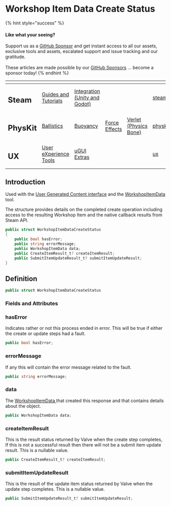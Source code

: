 # Workshop Item Data Create Status

{% hint style="success" %}
#### Like what your seeing?

Support us as a [GitHub Sponsor](../../../become-a-sponsor/) and get instant access to all our assets, exclusive tools and assets, escalated support and issue tracking and our gratitude.\
\
These articles are made possible by our [GitHub Sponsors](../../../become-a-sponsor/) ... become a sponsor today!
{% endhint %}

<table data-view="cards"><thead><tr><th></th><th></th><th></th><th></th><th></th><th data-hidden data-card-target data-type="content-ref"></th><th data-hidden data-card-cover data-type="files"></th></tr></thead><tbody><tr><td><h2>Steam</h2></td><td><a href="../../../company/steam/">Guides and Tutorials</a></td><td><a href="../">Integration (Unity and Godot)</a></td><td></td><td></td><td><a href="../../../company/steam/">steam</a></td><td><a href="../../../.gitbook/assets/Steamworks Card.png">Steamworks Card.png</a></td></tr><tr><td><h2>PhysKit</h2></td><td><a href="../../physkit/sample-scenes/fantasy-style-ballistic-simulation.md">Ballistics</a></td><td><a href="../../physkit/sample-scenes/1-buoyancy-example.md">Buoyancy</a></td><td><a href="../../physkit/sample-scenes/1-force-effect-fields.md">Force Effects</a></td><td><a href="../../physkit/sample-scenes/2-verlet-spring-skinned-mesh.md">Verlet (Physics Bone)</a></td><td><a href="../../physkit/">physkit</a></td><td><a href="../../../.gitbook/assets/PhysKit Card.png">PhysKit Card.png</a></td></tr><tr><td><h2>UX</h2></td><td><a href="../../ux/learning/core-concepts/">User eXperience Tools</a></td><td><a href="../../ux/learning/ugui-extras/">uGUI Extras</a></td><td></td><td></td><td><a href="../../ux/">ux</a></td><td><a href="../../../.gitbook/assets/Splash Screen (1).png">Splash Screen (1).png</a></td></tr></tbody></table>

## Introduction

Used with the [User Generated Content interface](../api/user-generated-content.md#createitem) and the [WorkshopItemData ](../data-layer/workshop-item-data.md)tool.

The structure provides details on the completed create operation including access to the resulting Workshop Item and the native callback results from Steam API.

```csharp
public struct WorkshopItemDataCreateStatus
{
    public bool hasError;
    public string errorMessage;
    public WorkshopItemData data;
    public CreateItemResult_t? createItemResult;
    public SubmitItemUpdateResult_t? submitItemUpdateResult;
}
```

## Definition

```csharp
public struct WorkshopItemDataCreateStatus
```

### Fields and Attributes

### hasError

Indicates rather or not this process ended in error. This will be true if either the create or update steps had a fault.

```csharp
public bool hasError;
```

### errorMessage

If any this will contain the error message related to the fault.

```csharp
public string errorMessage;
```

### data

The [WorkshopItemData ](../data-layer/workshop-item-data.md)that created this response and that contains details about the object.

```csharp
public WorkshopItemData data;
```

### createItemResult

This is the result status returned by Valve when the create step completes, If this is not a successful result then there will not be a submit item update result. This is a nullable value.

```csharp
public CreateItemResult_t? createItemResult;
```

### submitItemUpdateResult

This is the result of the update item status returned by Valve when the update step completes. This is a nullable value.

```csharp
public SubmitItemUpdateResult_t? submitItemUpdateResult;
```
